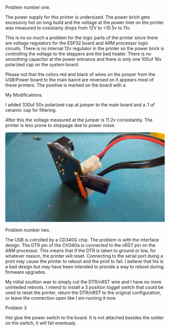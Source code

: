 

Problem number one.

The power supply for this printer is undersized. The power brich gets excessivly hot on long build and the voltage at the power inlet on the printer was measured to cosistanly drops from 12V to <10.5v to 11v. 

This is no so much a problem for the logic parts of the printer since there are voltage regulators for the ESP32 board and ARM processor logic circuits. There is no internal 12v regulator in the printer so the power brick is controlling the voltage to the steppers and the bed heater. There is no smoothing capacitor at the power entrance and there is only one 100uf 16v polarized cap on the system board. 

Please not that the colors red and black of wires on the jumper from the USB/Power board to the main baord are reversed on it appears most of these printers. The positive is marked on the board with a 

My Modifications.

I added 330uf 50v  polarized cap at jumper to the main board and a .1 uf ceramic cap for filtering.

After this the voltage measured at the jumper is 11.2v consistantly. The printer is less prone to stoppage due to power noise.


![pic](/pics/20220801_195936.jpg)



Problem number two.

The USB is cotrolled by a CD340G chip. The problem is with the interface design. The DTR pin of the CH340a is connected to the nRST pin on the ARM processor. This means that if the DTR is taken to ground or low, for whatever reason, the printer will reset. Connecting to the serial port duing a print may cause the printer to reboot and the print to fail. I believe that his is a bad design but may have been intended to provide a way to reboot during firmware upgrades. 

My initial soultion was to simply cut the DTR/nRST wire and I have no more uninteded reboots. I intend to install a 3 position toggel switch that could be used to reset the printer, return the DTR/nRST to the original configuration, or leave the connection open like I am running it now.

Problem 3

Hot glue the power switch to the board. It is not attached besides the solder on the switch, it will fail eventualy.
